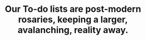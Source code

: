 ---
title: Our To-do lists are post-modern rosaries, keeping a larger, avalanching, reality away.
tags: human slowness
---